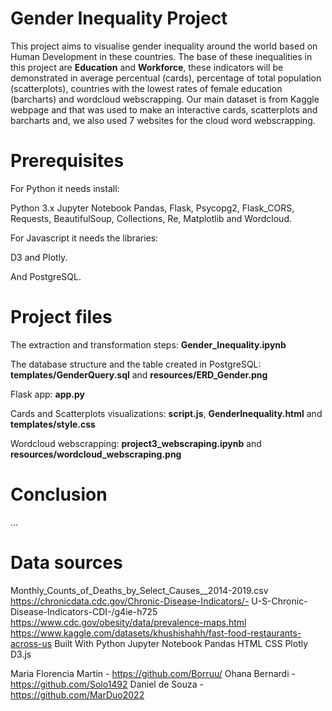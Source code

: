 # Gender Inequality Project
This project aims to visualise gender inequality around the world based on Human Development in these countries. The base of these inequalities in this project are **Education** and **Workforce**, these indicators will be demonstrated in average percentual (cards), percentage of total population (scatterplots), countries with the lowest rates of female education (barcharts) and wordcloud webscrapping. Our main dataset is from Kaggle webpage and that was used to make an interactive cards, scatterplots and barcharts and, we also used 7 websites for the cloud word webscrapping.

# Prerequisites
For Python it needs install:

Python 3.x
Jupyter Notebook
Pandas, Flask, Psycopg2, Flask_CORS, Requests, BeautifulSoup, Collections, Re, Matplotlib and Wordcloud.

For Javascript it needs the libraries:

D3 and Plotly.

And
PostgreSQL.

# Project files
The extraction and transformation steps: **Gender_Inequality.ipynb**

The database structure and the table created in PostgreSQL: **templates/GenderQuery.sql** and **resources/ERD_Gender.png**

Flask app: **app.py**

Cards and Scatterplots visualizations: **script.js**, **GenderInequality.html** and **templates/style.css**

Wordcloud webscrapping: **project3_webscraping.ipynb** and **resources/wordcloud_webscraping.png**

# Conclusion
...

# Data sources
Monthly_Counts_of_Deaths_by_Select_Causes__2014-2019.csv
https://chronicdata.cdc.gov/Chronic-Disease-Indicators/- U-S-Chronic-Disease-Indicators-CDI-/g4ie-h725
https://www.cdc.gov/obesity/data/prevalence-maps.html
https://www.kaggle.com/datasets/khushishahh/fast-food-restaurants-across-us
Built With
Python
Jupyter Notebook
Pandas
HTML
CSS
Plotly
D3.js

Maria Florencia Martin - https://github.com/Borruu/
Ohana Bernardi - https://github.com/Solo1492
Daniel de Souza - https://github.com/MarDuo2022
